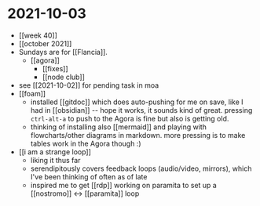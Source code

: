 # 2021-10-03

- [[week 40]]
- [[october 2021]]
- Sundays are for [[Flancia]].
  - [[agora]]
    - [[fixes]]
    - [[node club]]
- see [[2021-10-02]] for pending task in moa
- [[foam]]
  - installed [[gitdoc]] which does auto-pushing for me on save, like I had in [[obsidian]] -- hope it works, it sounds kind of great. pressing `ctrl-alt-a` to push to the Agora is fine but also is getting old.
  - thinking of installing also [[mermaid]] and playing with flowcharts/other diagrams in markdown. more pressing is to make tables work in the Agora though :)
- [[i am a strange loop]]
  - liking it thus far
  - serendipitously covers feedback loops (audio/video, mirrors), which I've been thinking of often as of late
  - inspired me to get [[rdp]] working on paramita to set up a [[nostromo]] <-> [[paramita]] loop